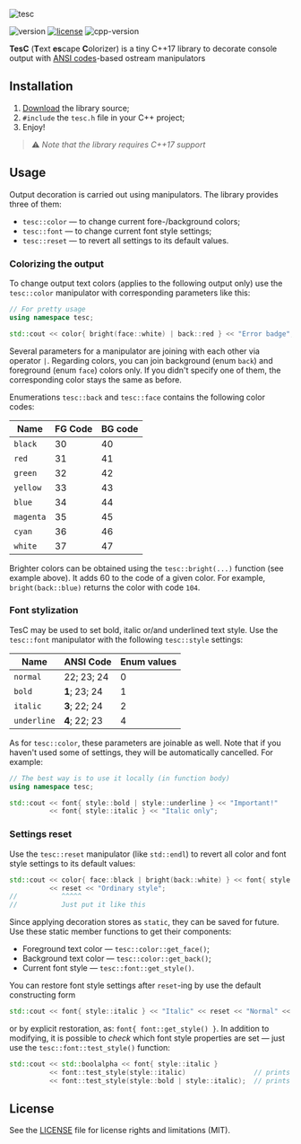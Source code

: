 ![tesc](https://user-images.githubusercontent.com/54913619/76170457-1f36e700-6193-11ea-9159-cef56f111b55.png)

![version](https://img.shields.io/badge/version-2.0-brightgreen)
[![license](https://img.shields.io/badge/license-MIT-blue)](LICENSE.md)
![cpp-version](https://img.shields.io/badge/C%2B%2B-≥17-blue)

**TesC** (**T**ext **es**cape **C**olorizer) is a tiny C++17 library to decorate console output with [ANSI codes](https://en.wikipedia.org/wiki/ANSI_escape_code)-based ostream manipulators

## Installation
1. [Download](https://github.com/qzminsky/tesc/archive/v2.0.1.zip) the library source;
2. `#include` the `tesc.h` file in your C++ project;
3. Enjoy!

> ⚠️ *Note that the library requires C++17 support*

## Usage
Output decoration is carried out using manipulators. The library provides three of them:

* `tesc::color` — to change current fore-/background colors;
* `tesc::font` — to change current font style settings;
* `tesc::reset` — to revert all settings to its default values.

### Colorizing the output
To change output text colors (applies to the following output only) use the `tesc::color` manipulator with corresponding parameters like this:

```C++
// For pretty usage
using namespace tesc;

std::cout << color{ bright(face::white) | back::red } << "Error badge";
```

Several parameters for a manipulator are joining with each other via operator `|`. Regarding colors, you can join background (enum `back`) and foreground (enum `face`) colors only. If you didn't specify one of them, the corresponding color stays the same as before.

Enumerations `tesc::back` and `tesc::face` contains the following color codes:

| Name      | FG Code | BG code |
|-----------|---------|---------|
| `black`   | 30      | 40      |
| `red`     | 31      | 41      |
| `green`   | 32      | 42      |
| `yellow`  | 33      | 43      |
| `blue`    | 34      | 44      |
| `magenta` | 35      | 45      |
| `cyan`    | 36      | 46      |
| `white`   | 37      | 47      |

Brighter colors can be obtained using the `tesc::bright(...)` function (see example above). It adds 60 to the code of a given color. For example, `bright(back::blue)` returns the color with code `104`.

### Font stylization
TesC may be used to set bold, italic or/and underlined text style. Use the `tesc::font` manipulator with the following `tesc::style` settings:

| Name        | ANSI Code     | Enum values |
|-------------|---------------|-------------|
| `normal`    | 22; 23; 24    | 0           |
| `bold`      | **1**; 23; 24 | 1           |
| `italic`    | **3**; 22; 24 | 2           |
| `underline` | **4**; 22; 23 | 4           |

As for `tesc::color`, these parameters are joinable as well. Note that if you haven't used some of settings, they will be automatically cancelled. For example:

```C++
// The best way is to use it locally (in function body)
using namespace tesc;

std::cout << font{ style::bold | style::underline } << "Important!"
          << font{ style::italic } << "Italic only";
```

### Settings reset
Use the `tesc::reset` manipulator (like `std::endl`) to revert all color and font style settings to its default values:

```C++
std::cout << color{ face::black | bright(back::white) } << font{ style::bold } << "Stylized text"
          << reset << "Ordinary style";
//           ^^^^^
//           Just put it like this
```

Since applying decoration stores as `static`, they can be saved for future. Use these static member functions to get their components:

* Foreground text color — `tesc::color::get_face()`;
* Background text color — `tesc::color::get_back()`;
* Current font style — `tesc::font::get_style()`.

You can restore font style settings after `reset`-ing by use the default constructing form

```C++
std::cout << font{ style::italic } << "Italic" << reset << "Normal" << font{} << "Italic";
```

or by explicit restoration, as: `font{ font::get_style() }`. In addition to modifying, it is possible to _check_ which font style properties are set — just use the `tesc::font::test_style()` function:

```C++
std::cout << std::boolalpha << font{ style::italic }
          << font::test_style(style::italic)                 // prints `true`
          << font::test_style(style::bold | style::italic);  // prints `false`
```

## License
See the [LICENSE](LICENSE.md) file for license rights and limitations (MIT).

